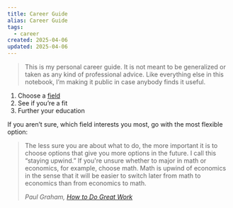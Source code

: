 ```yaml
---
title: Career Guide
alias: Career Guide
tags:
  - career
created: 2025-04-06
updated: 2025-04-06
---
```


<blockquote class="callout"><p>This is my personal career guide. It is not meant to be generalized or taken as any kind of professional advice. Like everything else in this notebook, I’m making it public in case anybody finds it useful.</p></blockquote>

1. Choose a [field](notes/private/my-interests.md)
2. See if you’re a fit
3. Further your education

If you aren’t sure, which field interests you most, go with the most flexible option:

> The less sure you are about what to do, the more important it is to choose options that give you more options in the future. I call this “staying upwind.” If you're unsure whether to major in math or economics, for example, choose math. Math is upwind of economics in the sense that it will be easier to switch later from math to economics than from economics to math.
> 
> <cite>Paul Graham, [How to Do Great Work](https://www.paulgraham.com/greatwork.html)</cite>

